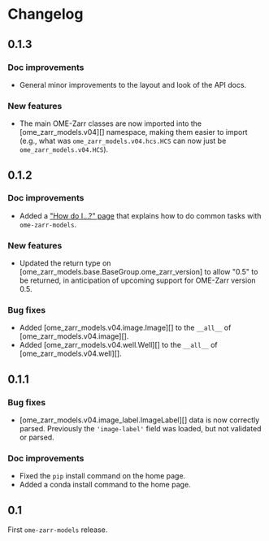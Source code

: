 # Changelog

## 0.1.3

### Doc improvements

- General minor improvements to the layout and look of the API docs.

### New features

- The main OME-Zarr classes are now imported into the [ome_zarr_models.v04][] namespace, making them easier to import (e.g., what was `ome_zarr_models.v04.hcs.HCS` can now just be `ome_zarr_models.v04.HCS`).

## 0.1.2

### Doc improvements

- Added a ["How do I...?" page](how-to.md) that explains how to do common tasks with `ome-zarr-models`.

### New features

- Updated the return type on [ome_zarr_models.base.BaseGroup.ome_zarr_version] to allow "0.5" to be returned, in anticipation of upcoming support for OME-Zarr version 0.5.

### Bug fixes

- Added [ome_zarr_models.v04.image.Image][] to the `__all__` of [ome_zarr_models.v04.image][].
- Added [ome_zarr_models.v04.well.Well][] to the `__all__` of [ome_zarr_models.v04.well][].

## 0.1.1

### Bug fixes

- [ome_zarr_models.v04.image_label.ImageLabel][] data is now correctly parsed.
  Previously the `'image-label'` field was loaded, but not validated or parsed.

### Doc improvements

- Fixed the `pip` install command on the home page.
- Added a conda install command to the home page.

## 0.1

First `ome-zarr-models` release.
